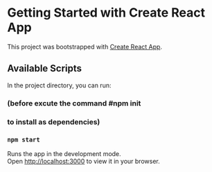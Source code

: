 # Getting Started with Create React App

This project was bootstrapped with [Create React App](https://github.com/facebook/create-react-app).

## Available Scripts

In the project directory, you can run:
### (before excute the command #npm init 
### to install as dependencies)
### `npm start`

Runs the app in the development mode.\
Open [http://localhost:3000](http://localhost:3000) to view it in your browser.
